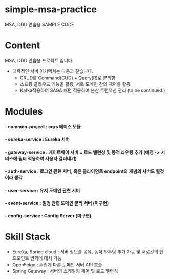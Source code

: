 # simple-msa-practice
MSA, DDD 연습용 SAMPLE CODE

# Content
MSA, DDD 연습용 프로젝트 입니다.
- 대락적인 서버 아키텍쳐는 다음과 같습니다.
  - CRUD를 Command(CUD) + Query(R)로 분리함
  - 스프링 클라우드 기능을 활용, 서로 도메인 간의 제어를 활용
  - Kafka적용하여 SAGA 패턴 적용하여 분산 트랜잭션 관리 (to be continued.)

# Modules

#### - common-project : cqrs 베이스 모듈
#### - eureka-service : Eureka 서버
#### - gateway-service : 게이트웨이 서버 = 로드 밸런싱 및 동적 라우팅 추가 (예정 -> 서비스에 필터 적용하여 사용자 걸러내기)
#### - auth-service : 로그인 관련 서버, 혹은 클라이언트 endpoint의 개념의 서버도 될것이라 생각
#### - user-service : 유저 도메인 관련 서버
#### - event-service : 일정 관련 도메인 분리 서버 (미구현)
#### - config-service : Config Server (미구현)

# Skill Stack
- Eureka, Spring cloud : 서버 정보를 공유, 동적 라우팅 추가 가능 및 서로간의 엔드포인트 변화에 대처 가능
- OpenFeign : 손쉽게 다른 도메인 서버 API 호출
- Spring Gateway : 서버의 스케일링 제어 및 로드 밸런싱
